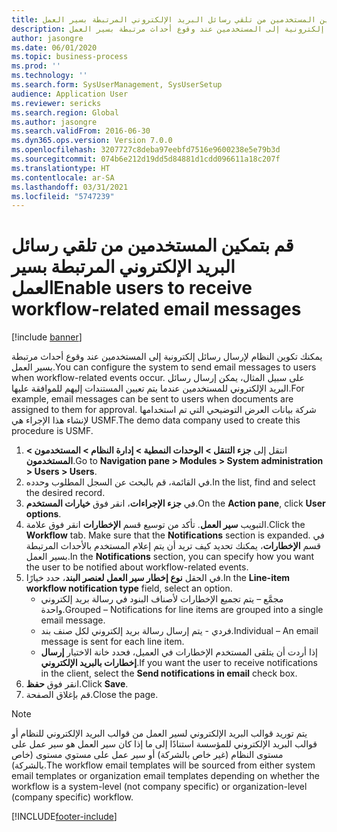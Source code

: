 ```yaml
---
title: قم بتمكين المستخدمين من تلقي رسائل البريد الإلكتروني المرتبطة بسير العمل
description: يمكنك تكوين النظام لإرسال رسائل إلكترونية إلى المستخدمين عند وقوع أحداث مرتبطة بسير العمل.
author: jasongre
ms.date: 06/01/2020
ms.topic: business-process
ms.prod: ''
ms.technology: ''
ms.search.form: SysUserManagement, SysUserSetup
audience: Application User
ms.reviewer: sericks
ms.search.region: Global
ms.author: jasongre
ms.search.validFrom: 2016-06-30
ms.dyn365.ops.version: Version 7.0.0
ms.openlocfilehash: 3207727c8deba97eebfd7516e9600238e5e79b3d
ms.sourcegitcommit: 074b6e212d19dd5d84881d1cdd096611a18c207f
ms.translationtype: HT
ms.contentlocale: ar-SA
ms.lasthandoff: 03/31/2021
ms.locfileid: "5747239"
---
```

# <a name="enable-users-to-receive-workflow-related-email-messages"></a><span data-ttu-id="09cae-103">قم بتمكين المستخدمين من تلقي رسائل البريد الإلكتروني المرتبطة بسير العمل</span><span class="sxs-lookup"><span data-stu-id="09cae-103">Enable users to receive workflow-related email messages</span></span>

[!include [banner](../../includes/banner.md)]

<span data-ttu-id="09cae-104">يمكنك تكوين النظام لإرسال رسائل إلكترونية إلى المستخدمين عند وقوع أحداث مرتبطة بسير العمل.</span><span class="sxs-lookup"><span data-stu-id="09cae-104">You can configure the system to send email messages to users when workflow-related events occur.</span></span> <span data-ttu-id="09cae-105">على سبيل المثال، يمكن إرسال رسائل البريد الإلكتروني للمستخدمين عندما يتم تعيين المستندات إليهم للموافقة عليها.</span><span class="sxs-lookup"><span data-stu-id="09cae-105">For example, email messages can be sent to users when documents are assigned to them for approval.</span></span> <span data-ttu-id="09cae-106">شركة بيانات العرض التوضيحي التي تم استخدامها لإنشاء هذا الإجراء هي USMF.</span><span class="sxs-lookup"><span data-stu-id="09cae-106">The demo data company used to create this procedure is USMF.</span></span>

1. <span data-ttu-id="09cae-107">انتقل إلى **جزء التنقل > الوحدات النمطية > إدارة النظام > المستخدمون > المستخدمون**.</span><span class="sxs-lookup"><span data-stu-id="09cae-107">Go to **Navigation pane > Modules > System administration > Users > Users**.</span></span>
2. <span data-ttu-id="09cae-108">في القائمة، قم بالبحث عن السجل المطلوب وحدده.</span><span class="sxs-lookup"><span data-stu-id="09cae-108">In the list, find and select the desired record.</span></span>
3. <span data-ttu-id="09cae-109">في **جزء الإجراءات**، انقر فوق **خيارات المستخدم**.</span><span class="sxs-lookup"><span data-stu-id="09cae-109">On the **Action pane**, click **User options**.</span></span>
4. <span data-ttu-id="09cae-110">انقر فوق علامة‏‎ التبويب **سير العمل**. تأكد من توسيع قسم **الإخطارات‏‎**.</span><span class="sxs-lookup"><span data-stu-id="09cae-110">Click the **Workflow** tab. Make sure that the **Notifications** section is expanded.</span></span> <span data-ttu-id="09cae-111">في قسم **الإخطارات**، يمكنك تحديد كيف تريد أن يتم إعلام المستخدم بالأحداث المرتبطة بسير العمل.</span><span class="sxs-lookup"><span data-stu-id="09cae-111">In the **Notifications** section, you can specify how you want the user to be notified about workflow-related events.</span></span>  
5. <span data-ttu-id="09cae-112">في الحقل **نوع إخطار سير العمل لعنصر البند**، حدد خيارًا.</span><span class="sxs-lookup"><span data-stu-id="09cae-112">In the **Line-item workflow notification type** field, select an option.</span></span>
    - <span data-ttu-id="09cae-113">مجمَّع‬ – يتم تجميع الإخطارات لأصناف البنود في رسالة بريد إلكتروني واحدة.</span><span class="sxs-lookup"><span data-stu-id="09cae-113">Grouped – Notifications for line items are grouped into a single email message.</span></span>
    - <span data-ttu-id="09cae-114">فردي - يتم إرسال رسالة بريد إلكتروني لكل صنف بند.</span><span class="sxs-lookup"><span data-stu-id="09cae-114">Individual – An email message is sent for each line item.</span></span>  
    - <span data-ttu-id="09cae-115">إذا أردت أن يتلقى المستخدم الإخطارات في العميل، فحدد خانة الاختيار **إرسال إخطارات بالبريد الإلكتروني**.</span><span class="sxs-lookup"><span data-stu-id="09cae-115">If you want the user to receive notifications in the client, select the **Send notifications in email** check box.</span></span>  
6. <span data-ttu-id="09cae-116">انقر فوق **حفظ**.</span><span class="sxs-lookup"><span data-stu-id="09cae-116">Click **Save**.</span></span>
7. <span data-ttu-id="09cae-117">قم بإغلاق الصفحة.</span><span class="sxs-lookup"><span data-stu-id="09cae-117">Close the page.</span></span>

> [!NOTE]
> <span data-ttu-id="09cae-118">يتم توريد قوالب البريد الإلكتروني لسير العمل من قوالب البريد الإلكتروني للنظام أو قوالب البريد الإلكتروني للمؤسسة استنادًا إلى ما إذا كان سير العمل هو سير عمل على مستوى النظام (غير خاص بالشركة) أو سير عمل على مستوي مستوى (خاص بالشركة).</span><span class="sxs-lookup"><span data-stu-id="09cae-118">The workflow email templates will be sourced from either system email templates or organization email templates depending on whether the workflow is a system-level (not company specific) or organization-level (company specific) workflow.</span></span>


[!INCLUDE[footer-include](../../../../includes/footer-banner.md)]